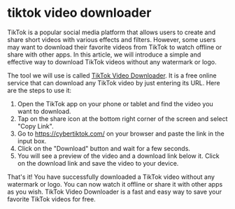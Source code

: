 # tiktok video downloader

TikTok is a popular social media platform that allows users to create and share short videos with various effects and filters. However, some users may want to download their favorite videos from TikTok to watch offline or share with other apps. In this article, we will introduce a simple and effective way to download TikTok videos without any watermark or logo.

The tool we will use is called [TikTok Video Downloader](https://cybertiktok.com/). It is a free online service that can download any TikTok video by just entering its URL. Here are the steps to use it:

1. Open the TikTok app on your phone or tablet and find the video you want to download.
2. Tap on the share icon at the bottom right corner of the screen and select "Copy Link".
3. Go to https://cybertiktok.com/ on your browser and paste the link in the input box.
4. Click on the "Download" button and wait for a few seconds.
5. You will see a preview of the video and a download link below it. Click on the download link and save the video to your device.

That's it! You have successfully downloaded a TikTok video without any watermark or logo. You can now watch it offline or share it with other apps as you wish. TikTok Video Downloader is a fast and easy way to save your favorite TikTok videos for free.
